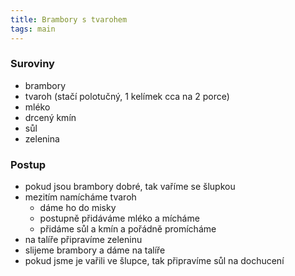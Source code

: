 ```yaml
---
title: Brambory s tvarohem
tags: main
---
```


### Suroviny
- brambory
- tvaroh (stačí polotučný, 1 kelímek cca na 2 porce)
- mléko
- drcený kmín
- sůl
- zelenina

### Postup
- pokud jsou brambory dobré, tak vaříme se šlupkou
- mezitím namícháme tvaroh
  - dáme ho do misky
  - postupně přidáváme mléko a mícháme
  - přidáme sůl a kmín a pořádně promícháme
- na talíře připravíme zeleninu
- slijeme brambory a dáme na talíře
- pokud jsme je vařili ve šlupce, tak připravíme sůl na dochucení
